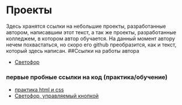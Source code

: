  # Проекты

Здесь хранятся ссылки на небольшие проекты, разработанные автором, написавшим этот текст, а так же проекты, разработанные колледжем, в котором автор обучается.
На данный момент автору нечем похвастаться, но скоро его github преобразится, как и текст, который здесь написан.
 ##Ссылки на работы автора
+ [Светофор](https://trojanrules.github.io/Traffic-Light/)
### первые пробные ссылки на код (практика/обучение)

+ [практика html и css](https://github.com/TroJanRuLes/practic-html-css)
+ [Светофор, управляемый кнопкой](https://github.com/TroJanRuLes/Traffic-Light)
